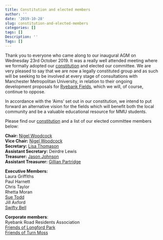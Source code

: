```yaml
---
title: Constitution and elected members
author: ''
date: '2019-10-28'
slug: constitution-and-elected-members
categories: []
tags: []
Description: ''
Tags: []
---
```


Thank you to everyone who came along to our inaugural AGM on Wednesday 23rd October 2019. It was a really well attended meeting where we formally adopted our <a href="https://docs.google.com/file/d/1MwldKw1ou4gnkkpGo16zzqgIb1kYmEPq/edit?usp=docslist_api&filetype=msword" target="_blank">constitution</a> and elected our committee. We are very pleased to say that we are now a legally constituted group and as such will be seeking to be involved at every stage of consultations with Manchester Metropolitan University, in relation to their ongoing development proposals for <a href="https://www2.mmu.ac.uk/ryebank-fields" target="_blank">Ryebank Fields</a>, which we will, of course, continue to oppose.

In accordance with the ‘Aims’ set out in our constitution, we intend to put forward an alternative vision for the fields which will benefit both the local community and be a valuable educational resource for MMU students.

Please find our <a href="https://docs.google.com/file/d/1MwldKw1ou4gnkkpGo16zzqgIb1kYmEPq/edit?usp=docslist_api&filetype=msword" target="_blank">constitution</a> and a list of our elected committee members below:         

**Chair:** <a href="https://twitter.com/njw3000" target="_blank">Nigel Woodcock</a>          
**Vice Chair:** <a href="https://twitter.com/JulezRyan" target="_blank">Nigel Woodcock</a>            
**Secretary:** <a href="https://twitter.com/LisaThomason19" target="_blank">Lisa Thomason</a>           
**Assistant Secretary:** Deirdre Lewis     
**Treasurer:** <a href="https://uk.linkedin.com/in/jason-johnson-55177b172" target="_blank">Jason Johnson</a>         
**Assistant Treasurer:** <a href="https://twitter.com/gilly_partridge" target="_blank">Gillian Partridge</a>       

**Executive Members:**     
Laura Griffiths     
Paul Harnett    
Chris Taylor    
Rhetta Moran     
<a href="https://twitter.com/sue_toddy" target="_blank">Sue Todd</a>     
Jill Axford    
<a href="https://twitter.com/swifty_bell" target="_blank">Swifty Bell</a>     

**Corporate members**:     
Ryebank Road Residents Association      
<a href="http://friendsoflongfordpark.org.uk/" target="_blank">Friends of Longford Park</a>    
<a href="https://ourturnmoss.org" target="_blank">Friends of Turn Moss</a>    



